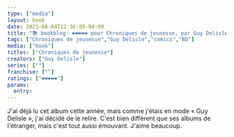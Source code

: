 ```yaml
---
type: ["media"]
layout: book
date: 2023-08-04T22:36:09-04:00
title: "📚 bookblog: ❤️❤️❤️❤️❤️ pour Chroniques de jeunesse, par Guy Delisle"
tags: ["Chroniques de jeunesse","Guy Delisle","comics","BD"]
media: ["book"]
titles: ["Chroniques de jeunesse"]
creators: ["Guy Delisle"]
series: [""]
franchise: [""]
ratings: ["❤️❤️❤️❤️❤️"]
params:
  entry:
---
```

J'ai déjà lu cet album cette année, mais comme j'étais en mode « Guy Delisle », j'ai décidé de le relire. C'est bien différent que ses albums de l'étranger, mais c'est tout aussi émouvant. J'aime beaucoup.
